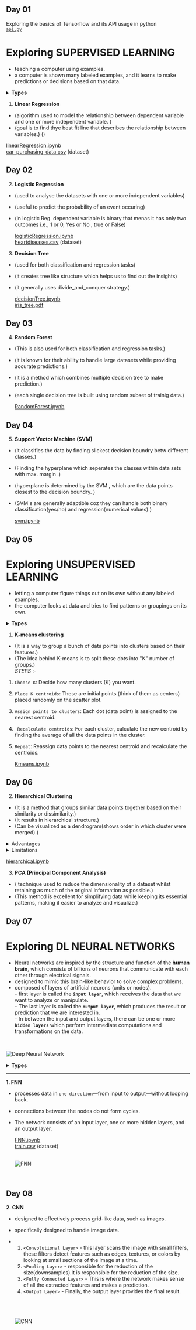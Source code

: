 ## Day 01

Exploring the basics of Tensorflow and its API usage in python  
[`api.py`]()

# Exploring **SUPERVISED LEARNING**
 -  teaching a computer using examples.  
 - a computer is shown many labeled examples, and it learns to make predictions or decisions based on that data.  

<details> <summary> <b><b>Types</b></b> </summary>  

    1. Linear Regression  
    2. Logistic Regression  
    3. Decision Trees  
    4. Random Forests  
    5. Support Vector Machines(SVM's)  
</details>  

1. **Linear Regression** 

- (algorithm used to model the relationship between dependent variable and one or more independent variable. )  
- (goal is to find thye best fit line that describes the relationship between variables.)
() 


[linearRegression.ipynb](https://github.com/sachinkhote/Python-and-Tensorflow-for-ML/blob/main/linearRegression.ipynb)   
[car_purchasing_data.csv](https://github.com/sachinkhote/Python-and-Tensorflow-for-ML/blob/main/car_purchasing_data.csv) (dataset)

## Day 02

2. **Logistic Regression**

- (used to analyse the datasets with one or more independent variables)  
- (useful to predict the probability of an event occuring)  
- (in logistic Reg. dependent variable is binary that menas it has only two outcomes i.e., 1 or 0, Yes or No , true or False)    

   [logisticRegression.ipynb](https://github.com/sachinkhote/Python-and-Tensorflow-for-ML/blob/main/logisticRegression.ipynb)  
[heartdiseases.csv](https://github.com/sachinkhote/Python-and-Tensorflow-for-ML/blob/main/heartdiseases.csv) (dataset)

3. **Decision Tree**

- (used for both classification and regression tasks)  
- (it creates tree like structure which helps us to find out the insights)  
- (it generally uses divide_and_conquer strategy.)  

    [decisionTree.ipynb](https://github.com/sachinkhote/Python-and-Tensorflow-for-ML/blob/main/decisionTree.ipynb)  
    [iris_tree.pdf](https://github.com/sachinkhote/Python-and-Tensorflow-for-ML/blob/main/iris_tree.pdf)  

## Day 03  

4. **Random Forest**  

- (This is also used for both classification and regression tasks.)  
- (it is known for their ability to handle large datasets while providing accurate predictions.)  
- (it is a method which combines multiple decision tree to make prediction.)  
- (each single decision tree is built using random subset of trainig data.)  

    [RandomForest.ipynb](https://github.com/sachinkhote/Python-and-Tensorflow-for-ML/blob/main/RandomForest.ipynb)  

## Day 04  

5. **Support Vector Machine (SVM)**  

- (it classifies the data by finding slickest decision boundry betw different classes.)  
- (Finding the hyperplane which seperates the classes within data sets with max. margin .)  
- (hyperplane is determined by the SVM , which are the data points closest to the decision boundry. )  
- (SVM's are generally adaptible coz they can handle both binary classification(yes/no) and regression(numerical values).)

    [svm.ipynb](https://github.com/sachinkhote/Python-and-Tensorflow-for-ML/blob/main/svm.ipynb)  

## Day 05

# Exploring **UNSUPERVISED LEARNING**  
- letting a computer figure things out on its own without any labeled examples.  
- the computer looks at data and tries to find patterns or groupings on its own.  
<details><summary> <b><b>Types</b></b> </summary> 

    1. K- means clustering  
    2.  hierarchical clusturing  
    3. Principal component Analysis  
</details>  

1. **K-means clustering**  

- (It is a way to group a bunch of data points into clusters based on their features.)  
- (The idea behind K-means is to split these dots into "K" number of groups.)  
 *STEPS* :- 
 1. `Choose K`: Decide how many clusters (K) you want.

2. `Place K centroids`: These are initial points (think of them as centers) placed randomly on the scatter plot.

3. `Assign points to clusters`: Each dot (data point) is assigned to the nearest centroid.

4. ` Recalculate centroids`: For each cluster, calculate the new centroid by finding the average of all the data points in the cluster.

5. `Repeat`: Reassign data points to the nearest centroid and recalculate the centroids.  

    [Kmeans.ipynb](https://github.com/sachinkhote/Python-and-Tensorflow-for-ML/blob/main/Kmeans.ipynb)  

## Day 06  

2. **Hierarchical Clustering**  

- (It is a method that groups similar data points together based on their similarity or dissimilarity.)    
- (It results in hierarchical structure.)  
- (Can be visualized as a dendrogram(shows order in which cluster were merged).)  

<details>
<summary> Advantages </summary>  

 1. it doesn't require specifying the number of clusters in advance, allowing for an automatic determination based on the data. 
 2. it provides an intuitive visualization through dendrograms, enabling us to explore different clustering possibilities.  
 3. it captures hierarchical relationships which can reveal nested structures within the data.  
</details>

 <details><summary> Limitations </summary>  
 
1. expensive, particularly for large datasets due to the need to compute pairwise distances.  
2. It can also be sensitive to noise and outliers affecting the clustering results. 
3. dealing with categorical or mixed data types can be challenging in hierarchical clustering.  
</details>  

[hierarchical.ipynb](https://github.com/sachinkhote/Python-and-Tensorflow-for-ML/blob/main/hierarchical.ipynb)  


3. **PCA (Principal Component Analysis)**  

- ( technique used to reduce the dimensionality of a dataset whilst retaining as much of the original information as possible.)  
- (This method is excellent for simplifying data while keeping its essential patterns, making it easier to analyze and visualize.)  

## Day 07

# Exploring **DL NEURAL NETWORKS**  

- Neural networks are inspired by the structure and function of the **human brain**, which consists of billions of neurons that communicate with each other through electrical signals.  
- designed to mimic this brain-like behavior to solve complex problems.  
- composed of layers of artificial neurons (units or nodes).  
        -  first layer is called the **`input layer`**, which receives the    data that we want to analyze or manipulate.  
        -  The last layer is called the **`output layer`**, which produces the result or prediction that we are interested in.  
        -  In between the input and output layers, there can be one or more **`hidden layers`** which perform intermediate computations and transformations on the data.  
<br>  

  ![Deep Neural Network](https://www.ibm.com/content/dam/connectedassets-adobe-cms/worldwide-content/cdp/cf/ul/g/3a/b8/ICLH_Diagram_Batch_01_03-DeepNeuralNetwork.png)  
<details><summary> <b>Types</b> </summary>
    
    1. Feedforward Neural Networks (FNN)  
    2. Convolutional Neural Networks (CNN)  
    3. Recurrent Neural Networks (RNN)  
</details>  

______________
**1. FNN** 

- processes data in `one direction`—from input to output—without looping back.
- connections between the nodes do not form cycles.
- The network consists of an input layer, one or more hidden layers, and an output layer. 
  
  [FNN.ipynb](https://github.com/sachinkhote/Python-and-Tensorflow-for-ML/blob/main/FNN.ipynb)  
  [train.csv](https://github.com/sachinkhote/Python-and-Tensorflow-for-ML/blob/main/train.csv) (dataset)
<br><br>

  ![FNN](https://upload.wikimedia.org/wikipedia/commons/5/54/Feed_forward_neural_net.gif)  
<br>  
  
## Day 08
**2. CNN**  

- designed to effectively process grid-like data, such as images.  
- specifically designed to handle image data.  
- 1. `<Convolutional Layer>` - this layer scans the image with small filters, these filters detect features such as edges, textures, or colors by looking at small sections of the image at a time.  
    2. `<Pooling Layer>` - responsible for the reduction of the size(downsamples).It is responsible for the reduction of the size.  
    3. `<Fully Connected Layer>` -  This is where the network makes sense of all the extracted features and makes a prediction. 
    4. `<Output Layer>` - Finally, the output layer provides the final result.  
<br><br><br>    

  ![CNN](https://editor.analyticsvidhya.com/uploads/568241-4.png)